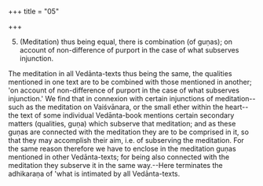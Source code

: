 +++
title = "05"

+++


5. (Meditation) thus being equal, there is combination (of guṇas); on account of non-difference of purport in the case of what subserves injunction.

The meditation in all Vedānta-texts thus being the same, the qualities mentioned in one text are to be combined with those mentioned in another; 'on account of non-difference of purport in the case of what subserves injunction.' We find that in connexion with certain injunctions of meditation--such as the meditation on Vaiśvānara, or the small ether within the heart--the text of some individual Vedānta-book mentions certain secondary matters (qualities, guṇa) which subserve that meditation; and as these guṇas are connected with the meditation they are to be comprised in it, so that they may accomplish their aim, i.e. of subserving the meditation. For the same reason therefore we have to enclose in the meditation guṇas mentioned in other Vedānta-texts; for being also connected with the meditation they subserve it in the same way.--Here terminates the adhikaraṇa of 'what is intimated by all Vedānta-texts.

